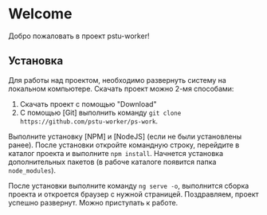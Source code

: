 # Welcome

Добро пожаловать в проект pstu-worker!

## Установка

Для работы над проектом, необходимо развернуть систему на локальном компьютере.
Скачать проект можно 2-мя способами:
  1. Скачать проект с помощью "Download"
  2. С помощью [Git] выполнить команду `git clone https://github.com/pstu-worker/ps-work`. 
  
Выполните установку [NPM] и [NodeJS] (если не были установлены ранее).
После установки откройте командную строку, перейдите в каталог проекта и выполните `npm install`. Начнется установка дополнительных пакетов (в рабоче каталоге появится папка `node_modules`).

После установки выполните команду `ng serve -o`, выполнится сборка проекта и откроется браузер с нужной страницей.
Поздравляем, проект успешно развернут. Можно приступать к работе.
